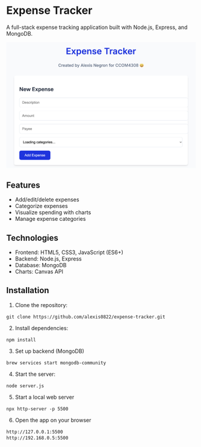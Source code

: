# Expense Tracker

A full-stack expense tracking application built with Node.js, Express, and MongoDB.

![Screenshot](public/proj_pic.png)

## Features
- Add/edit/delete expenses
- Categorize expenses
- Visualize spending with charts
- Manage expense categories

## Technologies
- Frontend: HTML5, CSS3, JavaScript (ES6+)
- Backend: Node.js, Express
- Database: MongoDB
- Charts: Canvas API

## Installation

1. Clone the repository:
```
git clone https://github.com/alexis0822/expense-tracker.git

```

2. Install dependencies:
```
npm install

```

3. Set up backend (MongoDB)
```
brew services start mongodb-community

```

4. Start the server:
```
node server.js

```

5. Start a local web server
```
npx http-server -p 5500

```

6. Open the app on your browser
```
http://127.0.0.1:5500
http://192.168.0.5:5500

```
